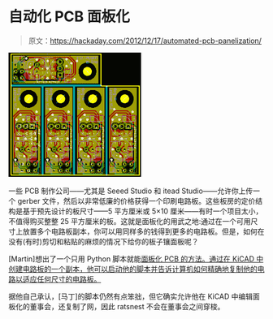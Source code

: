 # 自动化 PCB 面板化

> 原文：<https://hackaday.com/2012/12/17/automated-pcb-panelization/>

![panel](img/03119004066d789a3f38d1055ed1baac.png)

一些 PCB 制作公司——尤其是 Seeed Studio 和 itead Studio——允许你上传一个 gerber 文件，然后以非常低廉的价格获得一个印刷电路板。这些板房的定价结构是基于预先设计的板尺寸——5 平方厘米或 5×10 厘米——有时一个项目太小，不值得购买整整 25 平方厘米的板。这就是面板化的用武之地:通过在一个可用尺寸上放置多个电路板副本，你可以用同样多的钱得到更多的电路板。但是，如何在没有(有时)剪切和粘贴的麻烦的情况下给你的板子镶面板呢？

[Martin]想出了一个只用 Python 脚本就能[面板化 PCB 的方法。通过在 KiCAD 中创建电路板的一个副本，他可以启动他的脚本并告诉计算机如何精确地复制他的电路以适应任何尺寸的电路板。](http://blog.borg.ch/?p=12)

据他自己承认，[马丁]的脚本仍然有点笨拙，但它确实允许他在 KiCAD 中编辑面板化的董事会，还复制了网，因此 ratsnest 不会在董事会之间穿梭。